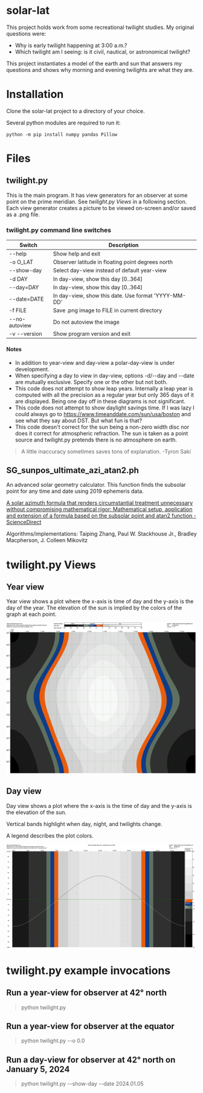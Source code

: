 # solar-lat

This project holds work from some recreational twilight studies. My original questions were:

 * Why is early twilight happening at 3:00 a.m.?
 * Which twilight am I seeing: is it civil, nautical, or astronomical twilight?

This project instantiates a model of the earth and sun that answers my questions and shows why morning and evening twilights are what they are. 

# Installation

Clone the solar-lat project to a directory of your choice.

Several python modules are required to run it:
```
python -m pip install numpy pandas Pillow
```

# Files

## twilight.py

This is the main program. It has view generators for an observer at some point on the prime meridian. See *twilight.py Views* in a following section. Each view generator creates a picture to be viewed on-screen and/or saved as a .png file.

### twilight.py command line switches

| Switch        | Description                                         |
| ------------- | --------------------------------------------------- |
| --help        | Show help and exit                                  |
| -o O_LAT      | Observer latitude in floating point degrees north   |
| --show-day    | Select day-view instead of default year-view        |
| -d DAY        | In day-view, show this day [0..364]                 |
| --day=DAY     | In day-view, show this day [0..364]                 |
| --date=DATE   | In day-view, show this date. Use format 'YYYY-MM-DD'|
| -f FILE       | Save .png image to FILE in current directory        |
| --no-autoview | Do not autoview the image                           |
| -v --version  | Show program version and exit                       |

#### Notes

* In addition to year-view and day-view a polar-day-view is under development.
* When specifying a day to view in day-view, options -d/--day and --date are mutually exclusive. Specify one or the other but not both.
* This code does not attempt to show leap years. Internally a leap year is computed with all the precision as a regular year but only 365 days of it are displayed. Being one day off in these diagrams is not significant.
* This code does not attempt to show daylight savings time. If I was lazy I could always go to https://www.timeanddate.com/sun/usa/boston and see what they say about DST. But what fun is that?
* This code doesn't correct for the sun being a non-zero width disc nor does it correct for atmospheric refraction. The sun is taken as a point source and twilight.py pretends there is no atmosphere on earth.

> A little inaccuracy sometimes saves tons of explanation. -Tyron Saki

## SG_sunpos_ultimate_azi_atan2.ph

An advanced solar geometry calculator. This function finds the subsolar point for any time and date using 2019 ephemeris data.

[A solar azimuth formula that renders circumstantial treatment unnecessary without compromising mathematical rigor: Mathematical setup, application and extension of a formula based on the subsolar point and atan2 function - ScienceDirect](https://www.sciencedirect.com/science/article/pii/S0960148121004031)

Algorithms/implementations: Taiping Zhang, Paul W. Stackhouse Jr., Bradley Macpherson, J. Colleen Mikovitz
 
# twilight.py Views

## Year view

Year view shows a plot where the x-axis is time of day and the y-axis is the day of the year. The elevation of the sun is implied by the colors of the graph at each point.

![Example year-view plot](images/twilight_year_lat-43.png "Twilight year-view from 42.6 degrees north")

## Day view

Day view shows a plot where the x-axis is the time of day and the y-axis is the elevation of the sun.

Vertical bands highlight when day, night, and twilights change.

A legend describes the plot colors.

![Example day-view plot](images/twilight_day_69_lat-43.png "Twilight day-view from 42.6 degrees north")

# twilight.py example invocations

## Run a year-view for observer at 42° north

> python twilight.py

## Run a year-view for observer at the equator

> python twilight.py --o 0.0

## Run a day-view for observer at 42° north on January 5, 2024

> python twilight.py --show-day --date 2024.01.05

